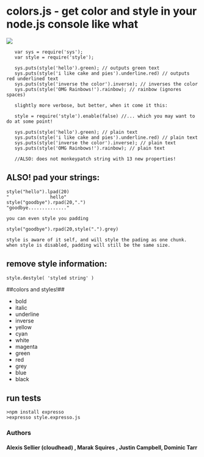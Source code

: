 <h1>colors.js - get color and style in your node.js console like what</h1>

<img src="http://i.imgur.com/goJdO.png" border = "0"/>

       var sys = require('sys');
       var style = require('style');

       sys.puts(style('hello').green); // outputs green text
       sys.puts(style('i like cake and pies').underline.red) // outputs red underlined text
       sys.puts(style('inverse the color').inverse); // inverses the color
       sys.puts(style('OMG Rainbows!').rainbow); // rainbow (ignores spaces)
       
       slightly more verbose, but better, when it come it this:
       
       style = require('style').enable(false) //... which you may want to do at some point!
       
       sys.puts(style('hello').green); // plain text
       sys.puts(style('i like cake and pies').underline.red) // plain text
       sys.puts(style('inverse the color').inverse); // plain text
       sys.puts(style('OMG Rainbows!').rainbow); // plain text
       
       //ALSO: does not monkeypatch string with 13 new properties!
       
## ALSO! pad your strings:

    style("hello").lpad(20)
    "               hello"
    style("goodbye").rpad(20,".")
    "goodbye.............."

    you can even style you padding

    style("goodbye").rpad(20,style(".").grey)
    
    style is aware of it self, and will style the pading as one chunk.
    when style is disabled, padding will still be the same size.

## remove style information:

    style.destyle( 'styled string' )
      
##colors and styles!##
- bold
- italic
- underline
- inverse
- yellow
- cyan
- white
- magenta
- green
- red
- grey
- blue
- black



## run tests

    >npm install expresso
    >expresso style.expresso.js

### Authors 

#### Alexis Sellier (cloudhead) , Marak Squires , Justin Campbell, Dominic Tarr
